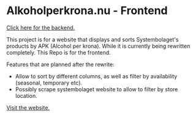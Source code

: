 # Alkoholperkrona.nu - Frontend

[Click here for the backend.](https://github.com/VictorElHajj/apk-backend)

This project is for a website that displays and sorts Systembolaget's products by APK (Alcohol per krona). 
While it is currently being rewritten completely. This Repo is for the frontend. 

Features that are planned after the rewrite:
* Allow to sort by different columns, as well as filter by availability (seasonal, temporary etc).
* Possibly scrape systembolaget website to allow to filter by store location.

[Visit the website.](https://alkoholperkrona.nu)
